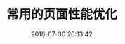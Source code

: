 ---
title: 常用的页面性能优化
date: 2018-07-30 20:13:42
tags: [JavaScript]
categories: [JavaScript]
description: 常用的页面性能优化注意事项和原因
---